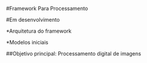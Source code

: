 #Framework Para Processamento

#Em desenvolvimento

*Arquitetura do framework

*Modelos iniciais

##Objetivo principal: Processamento digital de imagens
